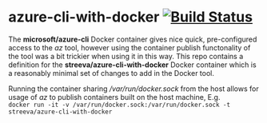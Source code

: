 # azure-cli-with-docker [![Build Status](https://travis-ci.org/travis-ci/travis-web.svg?branch=master)](https://travis-ci.org/travis-ci/travis-web)
The **microsoft/azure-cli** Docker container gives nice quick, pre-configured access to the *az* tool, however using the container publish functonality of the tool was a bit trickier when using it in this way.  This repo contains a definition for the **streeva/azure-cli-with-docker** Docker container which is a reasonably minimal set of changes to add in the Docker tool.

Running the container sharing */var/run/docker.sock* from the host allows for usage of *az* to publish containers built on the host machine, E.g.  
```docker run -it -v /var/run/docker.sock:/var/run/docker.sock -t streeva/azure-cli-with-docker```
